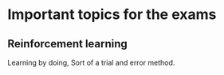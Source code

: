 # Important topics for the exams


## Reinforcement learning
Learning by doing, Sort of a trial and error method.
